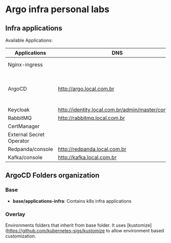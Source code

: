 # Argo infra personal labs

## Infra applications

Available Applications:

| Applications  | DNS | Username  | Password | Links |
| ------------- | ------------- | ------------- | ------------- | ------------- |
| Nginx-ingress | | | | <https://kubernetes.github.io/ingress-nginx> |
| ArgoCD |  <http://argo.local.com.br> | admin  | get password at k3s start script | <https://argo-cd.readthedocs.io/en/stable>  |
| Keycloak | <http://identity.local.com.br/admin/master/console>  | admin  | password |  <https://www.keycloak.org>  |
| RabbitMQ  | <http://rabbitmq.local.com.br>  | user  | bitnami | <https://www.rabbitmq.com>  |
| CertManager | | | | <https://cert-manager.io/> |
| External Secret Operator | | | | <https://external-secrets.io/latest> |
| Redpanda/console | <http://redpanda.local.com.br> | admin | password | <https://redpanda.com> |
| Kafka/console | <http://kafka.local.com.br> | admin | password | <https://kafka.apache.org/> |

## ArgoCD Folders organization

### Base

- **base/applications-infra**: Contains k8s infra applications

### Overlay

Environments folders that inherit from base folder. It uses [kustomize](https://github.com/kubernetes-sigs/kustomize to allow environment based customization.
